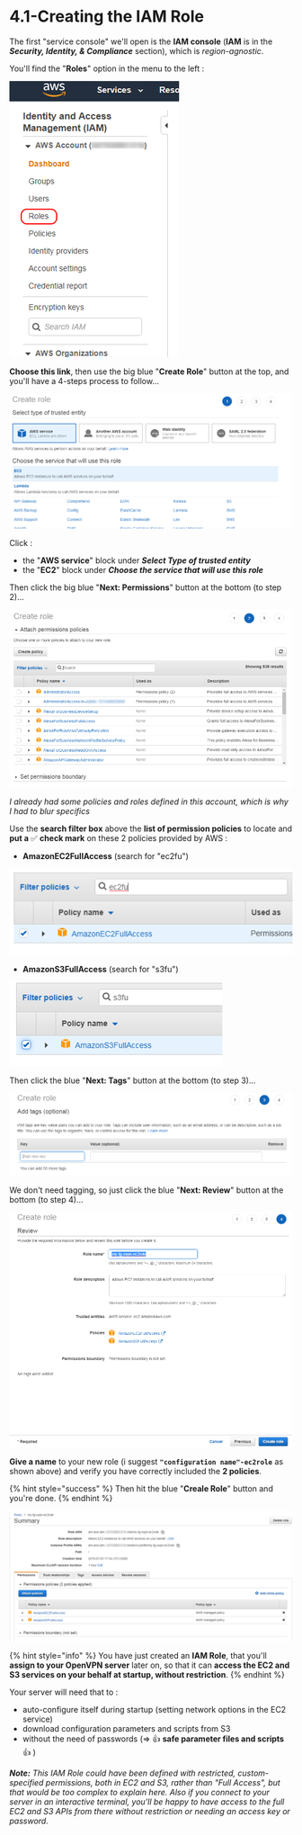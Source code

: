 # 4.1-Creating the IAM Role

The first "service console" we'll open is the **IAM console** \(**IAM** is in the _**Security, Identity, & Compliance**_ section\), which is _region-agnostic_.

You'll find the "**Roles**" option in the menu to the left  :

![](../.gitbook/assets/image%20%2818%29.png)

**Choose this link**, then use the big blue "**Create Role**" button at the top, and you'll have a 4-steps process to follow...

![](../.gitbook/assets/image%20%2872%29.png)

Click :

* the "**AWS service**" block under _**Select Type of trusted entity**_
* the "**EC2**" block under _**Choose the service that will use this role**_

Then click the big blue "**Next: Permissions**" button at the bottom \(to step 2\)...

![](../.gitbook/assets/image%20%2844%29.png)

_I already had some policies and roles defined in this account, which is why I had to blur specifics_

Use the **search filter box** above the **list of permission policies** to locate and **put a** ✅ **check mark** on these 2 policies provided by AWS :

* **AmazonEC2FullAccess** \(search for "ec2fu"\)

![](../.gitbook/assets/image%20%2867%29.png)

* **AmazonS3FullAccess** \(search for "s3fu"\)

![](../.gitbook/assets/image%20%285%29.png)

Then click the blue "**Next: Tags**" button at the bottom \(to step 3\)...

![](../.gitbook/assets/image%20%2854%29.png)

We don't need tagging, so just click the blue "**Next: Review**" button at the bottom \(to step 4\)...

![](../.gitbook/assets/image%20%2876%29.png)

**Give a name** to your new role \(i suggest **`"configuration name"-ec2role`** as shown above\) and verify you have correctly included the **2 policies**.

{% hint style="success" %}
Then hit the blue "**Creale Role**" button and you're done.
{% endhint %}

![Your shiny new IAM Role](../.gitbook/assets/image%20%288%29.png)

{% hint style="info" %}
You have just created an **IAM Role**, that you'll **assign to your OpenVPN server** later on, so that it can **access the EC2 and S3 services on your behalf at startup, without restriction**.
{% endhint %}

Your server will need that to :

* auto-configure itself during startup \(setting network options in the EC2 service\)
* download configuration parameters and scripts from S3
* without the need of passwords \(=&gt; 👍 **safe parameter files and scripts** 👍 \)

_**Note:** This IAM Role could have been defined with restricted, custom-specified permissions, both in EC2 and S3, rather than "Full Access", but that would be too complex to explain here.  Also if you connect to your server in an interactive terminal, you'll be happy to have access to the full EC2 and S3 APIs from there without restriction or needing an access key or password._



